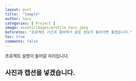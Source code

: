 ```yaml
---
layout: post
title:  "Sample"
author: haru
categories: [ Project ]
image: assets/images/profile_haru.jpeg
beforetoc: "프로젝트 기간과 참여작가 같은 정보가 들어가면 좋겠습니다."
toc: true
comments: false
---
```

프로젝트 설명이 들어갈 자리입니다.

## 사진과 캡션을 넣겠습니다.